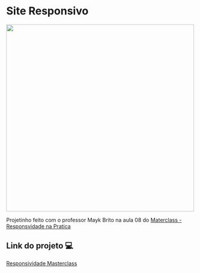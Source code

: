 <h1>Site Responsivo</h1>

<img height="500px" target="_blank" src="https://user-images.githubusercontent.com/98670029/177557451-88af83bc-4b9b-4ae5-8a80-9bbe8d5ba9e3.png"></img>

<p>Projetinho feito com o professor Mayk Brito na aula 08 do <a href="https://www.youtube.com/watch?v=H91DhKPjhPk&t=1321s">Materclass - Responsvidade na Pratica</a></p>

<h2>Link do projeto  💻</h2>

<a target="_blank" href="https://erickbarauna.github.io/responsividade-masterclass/">Responsividade Masterclass</a>

